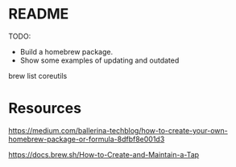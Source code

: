 # README


TODO:
* Build a homebrew package.
* Show some examples of updating and outdated


brew list coreutils  

# Resources

https://medium.com/ballerina-techblog/how-to-create-your-own-homebrew-package-or-formula-8dfbf8e001d3

https://docs.brew.sh/How-to-Create-and-Maintain-a-Tap

